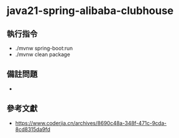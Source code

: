 # java21-spring-alibaba-clubhouse

## 執行指令

- ./mvnw spring-boot:run
- ./mvnw clean package


## 備註問題

- 

## 參考文獻

- https://www.coderjia.cn/archives/8690c48a-348f-471c-9cda-8cd8315da9fd